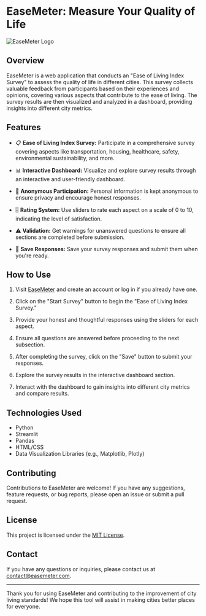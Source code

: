 # EaseMeter: Measure Your Quality of Life

![EaseMeter Logo]()

## Overview

EaseMeter is a web application that conducts an "Ease of Living Index Survey" to assess the quality of life in different cities. This survey collects valuable feedback from participants based on their experiences and opinions, covering various aspects that contribute to the ease of living. The survey results are then visualized and analyzed in a dashboard, providing insights into different city metrics.

## Features

- 📋 **Ease of Living Index Survey:** Participate in a comprehensive survey covering aspects like transportation, housing, healthcare, safety, environmental sustainability, and more.

- 📊 **Interactive Dashboard:** Visualize and explore survey results through an interactive and user-friendly dashboard.

- 👤 **Anonymous Participation:** Personal information is kept anonymous to ensure privacy and encourage honest responses.

- 🎚️ **Rating System:** Use sliders to rate each aspect on a scale of 0 to 10, indicating the level of satisfaction.

- ⚠️ **Validation:** Get warnings for unanswered questions to ensure all sections are completed before submission.

- 💾 **Save Responses:** Save your survey responses and submit them when you're ready.

## How to Use

1. Visit [EaseMeter](insert_app_url_here) and create an account or log in if you already have one.

2. Click on the "Start Survey" button to begin the "Ease of Living Index Survey."

3. Provide your honest and thoughtful responses using the sliders for each aspect.

4. Ensure all questions are answered before proceeding to the next subsection.

5. After completing the survey, click on the "Save" button to submit your responses.

6. Explore the survey results in the interactive dashboard section.

7. Interact with the dashboard to gain insights into different city metrics and compare results.

## Technologies Used

- Python
- Streamlit
- Pandas
- HTML/CSS
- Data Visualization Libraries (e.g., Matplotlib, Plotly)

## Contributing

Contributions to EaseMeter are welcome! If you have any suggestions, feature requests, or bug reports, please open an issue or submit a pull request.

## License

This project is licensed under the [MIT License](insert_license_url_here).

## Contact

If you have any questions or inquiries, please contact us at [contact@easemeter.com](mailto:abbas.1@iitj.ac.in).

---

Thank you for using EaseMeter and contributing to the improvement of city living standards! We hope this tool will assist in making cities better places for everyone.
